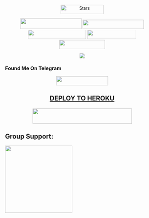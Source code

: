 <p align="center">
    <a href="https://github.com/feriexp/JisooXRobot/stargazers"><img src="https://img.shields.io/github/stars/noob-kittu/YoneRobot?label=Stars&style=plastic&logo=github&color=F10070" alt="Stars"width="140" height="30" /></a>
</p>
<p align="center">
    <a href="https://github.com/feriexp/JisooXRobot"> <img src="https://img.shields.io/github/repo-size/noob-kittu/YoneRobot?color=orange&logo=github&logoColor=green&style=plastic"width="200" height="35" /></a>
    <a href="https://github.com/feriexp/JisooXRobot/commits"> <img src="https://img.shields.io/github/last-commit/noob-kittu/YoneRobot?color=blue&logo=github&logoColor=green&style=plastic"width="200" height="30" /></a>
    <a href="https://github.com/feriexp/JisooXRobot/issues"> <img src="https://img.shields.io/github/issues/noob-kittu/YoneRobot?color=blueviolet&logo=github&logoColor=green&style=plastic"width="190" height="30" /></a>
    <a href="https://github.com/feriexp/JisooXRobot/network/members"> <img src="https://img.shields.io/github/forks/noob-kittu/YoneRobot?color=red&logo=github&logoColor=green&style=plastic"width="160" height="30" /></a>  
    <a href="https://pypi.org/project/Telethon/"> <img src="https://img.shields.io/pypi/v/telethon?color=yellow&label=telethon&logo=python&logoColor=green&style=plastic"width="150" height="30" /></a>
</p>

<p align="center">
  <img src="https://telegra.ph/file/d040d6fbf5919acbbe92c.jpg">
</p>

### Found Me On Telegram 

<p align="center"><a href="https://t.me/JisooXRobot"><img src="https://img.shields.io/badge/JISOO-BOT-blue?style=plastic&logo=telegram"width="170" height="30"/></p>



## <p align="center">DEPLOY TO HEROKU</p>

<p align="center"><a href="https://heroku.com/deploy?template=https://github.com/feriexp/JisooXRobot">
  <img src="https://img.shields.io/badge/Deploy%20To%20Heroku-aqua?style=flat&logo=heroku&logoColor=yellow" width="325" height="50.100" /></a></p>

## Group Support:

   <a href="https://t.me/JisooSupport"><img src="https://img.shields.io/badge/Group%20Support%3F-yes-green?&style=flat-square?&logo=telegram" width=220px></a></p>
